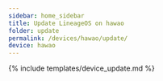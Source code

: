 ```yaml
---
sidebar: home_sidebar
title: Update LineageOS on hawao
folder: update
permalink: /devices/hawao/update/
device: hawao
---
```

{% include templates/device_update.md %}
